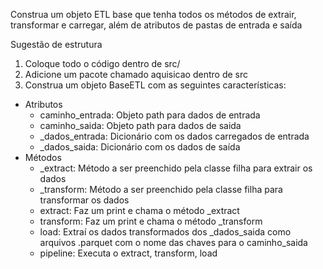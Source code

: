 Construa um objeto ETL base que tenha todos os métodos de extrair, 
transformar e carregar, além de atributos de pastas de entrada e saída

Sugestão de estrutura
1. Coloque todo o código dentro de src/
2. Adicione um pacote chamado aquisicao dentro de src
3. Construa um objeto BaseETL com as seguintes características:
- Atributos
  - caminho_entrada: Objeto path para dados de entrada
  - caminho_saida: Objeto path para dados de saida
  - _dados_entrada: Dicionário com os dados carregados de entrada
  - _dados_saida: Dicionário com os dados de saída
- Métodos
  - _extract: Método a ser preenchido pela classe filha para extrair os dados
  - _transform: Método a ser preenchido pela classe filha para transformar os dados
  - extract: Faz um print e chama o método _extract
  - transform: Faz um print e chama o método _transform
  - load: Extraí os dados transformados dos _dados_saida como arquivos .parquet com o nome das chaves para o caminho_saida
  - pipeline: Executa o extract, transform, load
